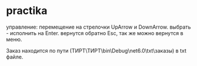 # practika

управление:
перемещение на стрелочки UpArrow и DownArrow.
выбрать - исполнить на Enter.
вернутся обратно Esc, так же можно вернутся в меню.

Заказ находится по пути (ТИРТ\ТИРТ\bin\Debug\net6.0\txt\заказы) в txt файле.
